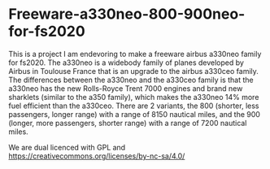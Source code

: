 # Freeware-a330neo-800-900neo-for-fs2020
This is a project I am endevoring to make a freeware airbus a330neo family for fs2020. The a330neo is a widebody family of planes developed by Airbus in Toulouse France that is an upgrade to the airbus a330ceo family. The differences between the a330neo and the a330ceo family is that the a330neo has the new Rolls-Royce Trent 7000 engines and brand new sharklets (similar to the a350 family), which makes the a330neo 14% more fuel efficient than the a330ceo. There are 2 variants, the 800 (shorter, less passengers, longer range) with a range of 8150 nautical miles, and the 900 (longer, more passengers, shorter range) with a range of 7200 nautical miles.


We are dual licenced with GPL and https://creativecommons.org/licenses/by-nc-sa/4.0/
